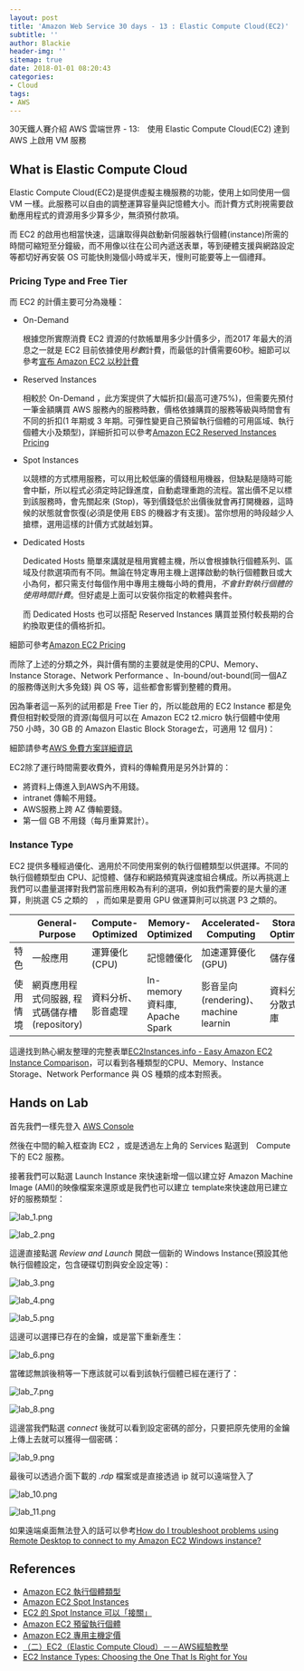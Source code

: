 ```yaml
---
layout: post
title: 'Amazon Web Service 30 days - 13 : Elastic Compute Cloud(EC2)'
subtitle: ''
author: Blackie
header-img: ''
sitemap: true
date: 2018-01-01 08:20:43
categories:
- Cloud
tags:
- AWS
---
```


30天鐵人賽介紹 AWS 雲端世界 - 13:　使用 Elastic Compute Cloud(EC2) 達到 AWS 上啟用 VM 服務

<!-- More -->
## What is Elastic Compute Cloud ##

Elastic Compute Cloud(EC2)是提供虛擬主機服務的功能，使用上如同使用一個 VM 一樣。此服務可以自由的調整運算容量與記憶體大小。而計費方式則視需要啟動應用程式的資源用多少算多少，無須預付款項。

而 EC2 的啟用也相當快速，這讓取得與啟動新伺服器執行個體(instance)所需的時間可縮短至分鐘級，而不用像以往在公司內遞送表單，等到硬體支援與網路設定等都切好再安裝 OS 可能快則幾個小時或半天，慢則可能要等上一個禮拜。

### Pricing Type and Free Tier ###

而 EC2 的計價主要可分為幾種：

- On-Demand

    根據您所實際消費 EC2 資源的付款帳單用多少計價多少，而2017 年最大的消息之一就是 EC2 目前依據使用*秒數*計費，而最低的計價需要60秒。細節可以參考[宣布 Amazon EC2 以秒計費](https://aws.amazon.com/tw/about-aws/whats-new/2017/10/announcing-amazon-ec2-per-second-billing/)

- Reserved Instances

    相較於 On-Demand ，此方案提供了大幅折扣(最高可達75%)，但需要先預付一筆金額購買 AWS 服務內的服務時數，價格依據購買的服務等級與時間會有不同的折扣(1 年期或 3 年期。可彈性變更自己預留執行個體的可用區域、執行個體大小及類型)，詳細折扣可以參考[Amazon EC2 Reserved Instances Pricing](https://aws.amazon.com/ec2/pricing/reserved-instances/pricing/)

- Spot Instances

    以競標的方式標用服務，可以用比較低廉的價錢租用機器，但缺點是隨時可能會中斷，所以程式必須定時記錄進度，自動處理重跑的流程。當出價不足以標到該服務時，會先關起來 (Stop)，等到價錢低於出價後就會再打開機器，這時候的狀態就會恢復(必須是使用 EBS 的機器才有支援)。當你想用的時段越少人搶標，選用這樣的計價方式就越划算。

- Dedicated Hosts

     Dedicated Hosts 簡單來講就是租用實體主機，所以會根據執行個體系列、區域及付款選項而有不同。無論在特定專用主機上選擇啟動的執行個體數目或大小為何，都只需支付每個作用中專用主機每小時的費用，*不會針對執行個體的使用時間計費*。但好處是上面可以安裝你指定的軟體與套件。

     而 Dedicated Hosts 也可以搭配 Reserved Instances 購買並預付較長期的合約換取更佳的價格折扣。

細節可參考[Amazon EC2 Pricing](https://aws.amazon.com/ec2/pricing/)

而除了上述的分類之外，與計價有關的主要就是使用的CPU、Memory、Instance Storage、Network Performance 、In-bound/out-bound(同一個AZ的服務傳送則大多免錢) 與 OS 等，這些都會影響到整體的費用。

因為筆者這一系列的試用都是 Free Tier 的，所以能啟用的 EC2 Instance 都是免費但相對較受限的資源(每個月可以在 Amazon EC2 t2.micro 執行個體中使用 750 小時，30 GB 的 Amazon Elastic Block Storageㄊ，可適用 12 個月)：

細節請參考[AWS 免費方案詳細資訊](https://aws.amazon.com/tw/free/)

EC2除了運行時間需要收費外，資料的傳輸費用是另外計算的：

- 將資料上傳進入到AWS內不用錢。
- intranet 傳輸不用錢。
- AWS服務上跨 AZ 傳輸要錢。
- 第一個 GB 不用錢（每月重算累計）。

### Instance Type ###

EC2 提供多種經過優化、適用於不同使用案例的執行個體類型以供選擇。不同的執行個體類型由 CPU、記憶體、儲存和網路頻寬與速度組合構成。所以再挑選上我們可以盡量選擇對我們當前應用較為有利的選項，例如我們需要的是大量的運算，則挑選 C5 之類的　，而如果是要用 GPU 做運算則可以挑選 P3 之類的。

|   | General- Purpose | Compute-Optimized | Memory-Optimized | Accelerated-Computing | Storage-Optimized |
|---|---|---|---|---|---|
| 特色 | 一般應用 | 運算優化(CPU) | 記憶體優化 | 加速運算優化(GPU) | 儲存優化 |
| 使用情境 | 網頁應用程式伺服器, 程式碼儲存槽(repository) | 資料分析、影音處理 | In-memory 資料庫, Apache Spark | 影音呈向(rendering)、machine learnin | 資料分析或分散式資料庫  |

這邊找到熱心網友整理的完整表單[EC2Instances.info - Easy Amazon EC2 Instance Comparison](https://www.ec2instances.info/)，可以看到各種類型的CPU、Memory、Instance Storage、Network Performance 與 OS 種類的成本對照表。

## Hands on Lab ##

首先我們一樣先登入 [AWS Console](https://console.aws.amazon.com/console/home)

然後在中間的輸入框查詢 EC2 ，或是透過左上角的 Services 點選到　Compute　下的 EC2 服務。

接著我們可以點選 Launch Instance 來快速新增一個以建立好 Amazon Machine Image (AMI)的映像檔案來還原或是我們也可以建立 template來快速啟用已建立好的服務類型：

![lab_1.png](lab_1.png)

![lab_2.png](lab_2.png)

這邊直接點選 *Review and Launch* 開啟一個新的 Windows Instance(預設其他執行個體設定，包含硬碟切割與安全設定等)：

![lab_3.png](lab_3.png)

![lab_4.png](lab_4.png)

![lab_5.png](lab_5.png)

這邊可以選擇已存在的金鑰，或是當下重新產生：

![lab_6.png](lab_6.png)

當確認無誤後稍等一下應該就可以看到該執行個體已經在運行了：

![lab_7.png](lab_7.png)

![lab_8.png](lab_8.png)

這邊當我們點選 *connect* 後就可以看到設定密碼的部分，只要把原先使用的金鑰上傳上去就可以獲得一個密碼：

![lab_9.png](lab_9.png)

最後可以透過介面下載的 *.rdp* 檔案或是直接透過 ip 就可以遠端登入了

![lab_10.png](lab_10.png)

![lab_11.png](lab_11.png)

如果遠端桌面無法登入的話可以參考[How do I troubleshoot problems using Remote Desktop to connect to my Amazon EC2 Windows instance?](https://aws.amazon.com/premiumsupport/knowledge-center/troubleshoot-remote-desktop-connection-ec2-windows/)

## References ##

- [Amazon EC2 執行個體類型](https://aws.amazon.com/tw/ec2/instance-types/)
- [Amazon EC2 Spot Instances](https://aws.amazon.com/ec2/spot/)
- [EC2 的 Spot Instance 可以「接關」](https://blog.gslin.org/archives/2017/09/20/7567/ec2-%E7%9A%84-spot-instance-%E5%8F%AF%E4%BB%A5%E3%80%8C%E6%8E%A5%E9%97%9C%E3%80%8D/)
- [Amazon EC2 預留執行個體](https://aws.amazon.com/tw/ec2/pricing/reserved-instances/)
- [Amazon EC2 專用主機定價](https://aws.amazon.com/tw/ec2/dedicated-hosts/pricing/)
- [（二）EC2（Elastic Compute Cloud）－－AWS經驗教學](http://akuma1.pixnet.net/blog/post/291725322-%EF%BC%88%E4%BA%8C%EF%BC%89ec2%EF%BC%88elastic-compute-cloud%EF%BC%89%EF%BC%8D%EF%BC%8Daws%E7%B6%93%E9%A9%97%E6%95%99%E5%AD%B8)
- [EC2 Instance Types: Choosing the One That Is Right for You](https://www.cloudberrylab.com/blog/ec2-instance-types/)
